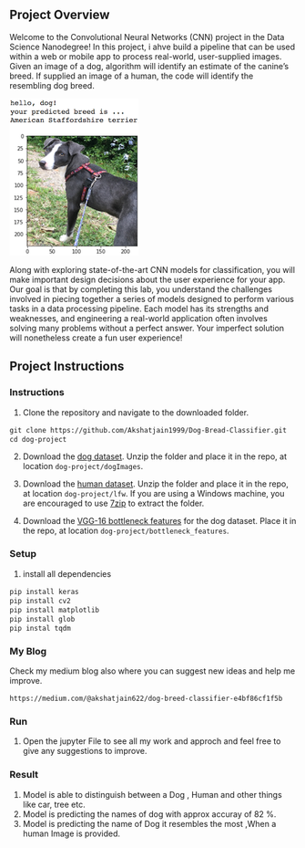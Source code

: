 [//]: # (Image References)

[image1]: ./images/sample_dog_output.png "Sample Output"
[image2]: ./images/vgg16_model.png "VGG-16 Model Keras Layers"
[image3]: ./images/vgg16_model_draw.png "VGG16 Model Figure"


## Project Overview

Welcome to the Convolutional Neural Networks (CNN) project in the Data Science Nanodegree! In this project, i ahve  build a pipeline that can be used within a web or mobile app to process real-world, user-supplied images.  Given an image of a dog, algorithm will identify an estimate of the canine’s breed.  If supplied an image of a human, the code will identify the resembling dog breed.  

![Sample Output][image1]

Along with exploring state-of-the-art CNN models for classification, you will make important design decisions about the user experience for your app.  Our goal is that by completing this lab, you understand the challenges involved in piecing together a series of models designed to perform various tasks in a data processing pipeline.  Each model has its strengths and weaknesses, and engineering a real-world application often involves solving many problems without a perfect answer.  Your imperfect solution will nonetheless create a fun user experience!

## Project Instructions

### Instructions

1. Clone the repository and navigate to the downloaded folder.
```	
git clone https://github.com/Akshatjain1999/Dog-Bread-Classifier.git
cd dog-project
```

2. Download the [dog dataset](https://s3-us-west-1.amazonaws.com/udacity-aind/dog-project/dogImages.zip).  Unzip the folder and place it in the repo, at location `dog-project/dogImages`. 

3. Download the [human dataset](https://s3-us-west-1.amazonaws.com/udacity-aind/dog-project/lfw.zip).  Unzip the folder and place it in the repo, at location `dog-project/lfw`.  If you are using a Windows machine, you are encouraged to use [7zip](http://www.7-zip.org/) to extract the folder. 

4. Download the [VGG-16 bottleneck features](https://s3-us-west-1.amazonaws.com/udacity-aind/dog-project/DogVGG16Data.npz) for the dog dataset.  Place it in the repo, at location `dog-project/bottleneck_features`.

### Setup
1. install all dependencies
```
pip install keras 
pip install cv2 
pip install matplotlib
pip install glob
pip instal tqdm

```
### My Blog 
Check my medium blog also where you can suggest new ideas and help me improve.
```
https://medium.com/@akshatjain622/dog-breed-classifier-e4bf86cf1f5b
```
### Run
1. Open the jupyter File to see all my work and approch and feel free to give any suggestions to improve.

### Result 
1. Model is able to distinguish between a Dog , Human and other things like car, tree etc.
2. Model is predicting the names of dog with approx accuray of 82 %.
3. Model is predicting the name of Dog it resembles the most ,When a human Image is provided.
